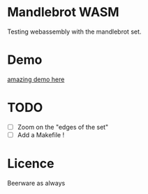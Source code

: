 # Mandlebrot WASM

Testing webassembly with the mandlebrot set. 

# Demo

[amazing demo here](https://thibthibaut.github.io/mandelbrot-wasm/)

# TODO
- [ ] Zoom on the "edges of the set"   
- [ ] Add a Makefile !  

# Licence
Beerware as always
